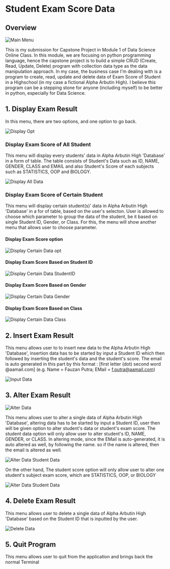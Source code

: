 # Student Exam Score Data
## Overview

![Main Menu](pix/main_menu.png)

This is my submission for Capstone Project in Module 1 of Data Science Online Class. In this module, we are focusing on python programming language, hence the capstone project is to build a simple CRUD (Create, Read, Update, Delete) program with collection data type as the data manipulation approach. In my case, the business case I'm dealing with is a program to create, read, update and delete data of Exam Score of Student in a Highschool (in my case a fictional Alpha Arbutin High). I believe this program can be a stepping stone for anyone (including myself) to be better in python, especially for Data Science.

## 1. Display Exam Result
In this menu, there are two options, and one option to go back.

![Display Opt](pix/display_opt.png)

### Display Exam Score of All Student
This menu will display every students' data in Alpha Arbutin High 'Database' in a form of table. The table consists of Student's Data such as ID, NAME, GENDER, CLASS and EMAIL and also Student's Score of each subjects such as STATISTICS, OOP and BIOLOGY.

![Display All Data](pix/display_all.png)

### Display Exam Score of Certain Student
This menu will display certain student(s)' data in Alpha Arbutin High 'Database' in a for of table, based on the user's selecton. User is allowed to choose which parameter to group the data of the student, be it based on single Student ID, Gender, or Class. For this, the menu will show another menu that allows user to choose parameter.

#### Display Exam Score option

![Display Certain Data opt](pix/display_certain.png)

#### Display Exam Score Based on Student ID

![Display Certain Data StudentID](pix/display_studentID.png)

#### Display Exam Score Based on Gender

![Display Certain Data Gender](pix/display_gender.png)

#### Display Exam Score Based on Class

![Display Certain Data Class](pix/display_class.png)

## 2. Insert Exam Result
This menu allows user to to insert new data to the Alpha Arbutin High 'Database', insertion data has to be started by input a Student ID which then followed by inserting the student's data and the student's score. The email is auto generated in this part by this format : [first letter (dot) second word @aamail.com] (e.g. Name = Fauzan Putra; EMail = f.putra@aamail.com)

![Input Data](pix/input_data.png)

## 3. Alter Exam Result

![Alter Data](pix/alter_data.png)

This menu allows user to alter a single data of Alpha Arbutin High 'Database', altering data has to be started by input a Student ID, user then will be given option to alter student's data or student's exam score. The student data option will only allow user to alter student's ID, NAME, GENDER, or CLASS. In altering mode, since the EMail is auto-generated, it is auto altered as well, by following the name. so if the name is altered, then the email is altered as well.

![Alter Data Student Data](pix/alter_studData.png)

On the other hand, The student score option will only allow user to alter one student's subject exam score, which are STATISTICS, OOP, or BIOLOGY

![Alter Data Student Data](pix/alter_studScore.png)

## 4. Delete Exam Result
This menu allows user to delete a single data of Alpha Arbutin High 'Database' based on the Student ID that is inputted by the user.

![Delete Data](pix/delete_data.png)

## 5. Quit Program
This menu allows user to quit from the application and brings back the normal Terminal
